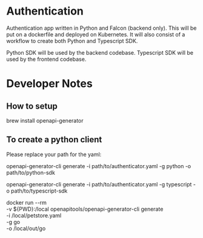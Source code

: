 # Authentication
Authentication app written in Python and Falcon (backend only). This will be put on a dockerfile and deployed on Kubernetes. It will also consist of a workflow to create both Python and Typescript SDK. 

Python SDK will be used by the backend codebase.
Typescript SDK will be used by the frontend codebase. 

# Developer Notes

## How to setup 

brew install openapi-generator

## To create a python client

Please replace your path for the yaml:
<!-- TODO: SETUP A PYTHON_POST_PROCESS_FILE -->
openapi-generator-cli generate -i path/to/authenticator.yaml -g python -o path/to/python-sdk

openapi-generator-cli generate -i path/to/authenticator.yaml -g typescript -o path/to/typescript-sdk

docker run --rm \
  -v ${PWD}:/local openapitools/openapi-generator-cli generate \
  -i /local/petstore.yaml \
  -g go \
  -o /local/out/go